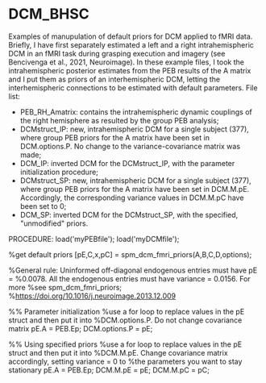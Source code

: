 # DCM_BHSC

Examples of manupulation of default priors for DCM applied to fMRI data.
Briefly, I have first separately estimated a left and a right intrahemispheric DCM in an fMRI task during grasping execution and imagery (see Bencivenga et al., 2021, Neuroimage). In these example files, I took the intrahemispheric posterior estimates from the PEB results of the A matrix and I put them as priors of an interhemispheric DCM, letting the interhemispheric connections to be estimated with default parameters.
File list:
- PEB_RH_Amatrix: contains the intrahemispheric dynamic couplings of the right hemisphere as resulted by the group PEB analysis;
- DCMstruct_IP: new, intrahemispheric DCM for a single subject (377), where group PEB priors for the A matrix have been set in DCM.options.P. No change to the variance-covariance matrix was made; 
- DCM_IP: inverted DCM for the DCMstruct_IP, with the parameter initialization procedure;
- DCMstruct_SP: new, intrahemispheric DCM for a single subject (377), where group PEB priors for the A matrix have been set in DCM.M.pE. Accordingly, the corresponding variance values in DCM.M.pC have been set to 0; 
- DCM_SP: inverted DCM for the DCMstruct_SP, with the specified, "unmodified" priors.

PROCEDURE:
load('myPEBfile');
load('myDCMfile');

%get default priors
[pE,C,x,pC] = spm_dcm_fmri_priors(A,B,C,D,options);

%General rule: Uninformed off-diagonal endogenous entries must have pE =
%0.0078. All the endogenous entries must have variance = 0.0156. For more
%see spm_dcm_fmri_priors;
%https://doi.org/10.1016/j.neuroimage.2013.12.009

%% Parameter initialization
%use a for loop to replace values in the pE struct and then put it into
%DCM.options.P. Do not change covariance matrix
pE.A = PEB.Ep;
DCM.options.P = pE;

%% Using specified priors
%use a for loop to replace values in the pE struct and then put it into
%DCM.M.pE. Change covariance matrix accordingly, setting variance = 0 to
%the parameters you want to stay stationary
pE.A = PEB.Ep;
DCM.M.pE = pE;
DCM.M.pC = pC;
